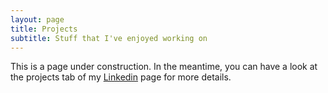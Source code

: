 ```yaml
---
layout: page
title: Projects
subtitle: Stuff that I've enjoyed working on
---
```


This is a page under construction. In the meantime, you can have a look at the projects tab of my [Linkedin](http://linkedin.com/in/umangsardesai) page for more details.